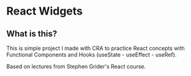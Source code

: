 # React Widgets

## What is this?

This is simple project I made with CRA to practice React concepts with Functional Components and Hooks (useState - useEffect - useRef).

Based on lectures from Stephen Grider's React course.

<!-- ## Can I see it?

Yes! It's uploaded on Netlify [here](https://react-meals-mf.netlify.app/). -->
